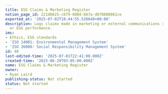 ```yaml
---
title: ESG Claims & Marketing Register
notion_page_id: 221d6625-c679-800d-b67a-d078008061ce
exported_at: '2025-07-02T18:44:55.520640+00:00'
description: Logs claims made in marketing or external communications regarding sustainability
  or ESG performance.
ims:
- Ethics, ESG standards
- 'ISO 14001: Environmental Management System'
- 'ISO 26000: Social Responsibility Management System'
id: 40
last-edited-time: '2025-07-01T22:41:00.000Z'
created-time: '2025-06-29T03:05:00.000Z'
name: ESG Claims & Marketing Register
owner:
- Ryan Laird
publishing-status: Not started
status: Not started
---
```


